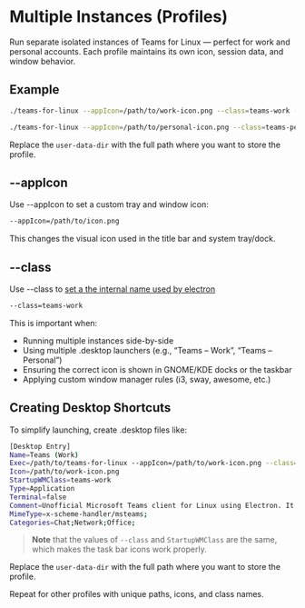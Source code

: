 # Multiple Instances (Profiles)

Run separate isolated instances of Teams for Linux — perfect for work and personal accounts. Each profile maintains its own icon, session data, and window behavior.

## Example

```bash
./teams-for-linux --appIcon=/path/to/work-icon.png --class=teams-work --user-data-dir=/home/user/.config/teams-profile-work
```

```bash
./teams-for-linux --appIcon=/path/to/personal-icon.png --class=teams-personal --user-data-dir=/home/user/.config/teams-profile-personal
```

Replace the `user-data-dir` with the full path where you want to store the profile.

## --appIcon

Use --appIcon to set a custom tray and window icon:

```bash
--appIcon=/path/to/icon.png
```

This changes the visual icon used in the title bar and system tray/dock.

## --class

Use --class to
[set a the internal name used by electron](https://www.electronjs.org/docs/latest/api/app#appsetnamename)

```bash
--class=teams-work
```

This is important when:

- Running multiple instances side-by-side
- Using multiple .desktop launchers (e.g., “Teams – Work”, “Teams – Personal”)
- Ensuring the correct icon is shown in GNOME/KDE docks or the taskbar
- Applying custom window manager rules (i3, sway, awesome, etc.)

## Creating Desktop Shortcuts

To simplify launching, create .desktop files like:

```bash
[Desktop Entry]
Name=Teams (Work)
Exec=/path/to/teams-for-linux --appIcon=/path/to/work-icon.png --class=teams-work --user-data-dir=/home/user/.config/teams-profile-work
Icon=/path/to/work-icon.png
StartupWMClass=teams-work
Type=Application
Terminal=false
Comment=Unofficial Microsoft Teams client for Linux using Electron. It uses the Web App and wraps it as a standalone application using Electron.
MimeType=x-scheme-handler/msteams;
Categories=Chat;Network;Office;
```

> **Note** that the values of `--class` and `StartupWMClass` are the same, which
> makes the task bar icons work properly.

Replace the `user-data-dir` with the full path where you want to store the profile.

Repeat for other profiles with unique paths, icons, and class names.

